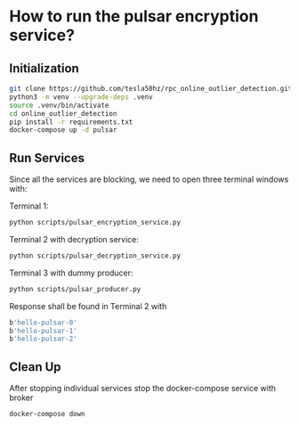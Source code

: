 # How to run the pulsar encryption service?

## Initialization

```sh
git clone https://github.com/tesla50hz/rpc_online_outlier_detection.git
python3 -m venv --upgrade-deps .venv
source .venv/bin/activate
cd online_outlier_detection
pip install -r requirements.txt
docker-compose up -d pulsar 
```

## Run Services

Since all the services are blocking, we need to open three terminal windows with:

Terminal 1:

```sh
python scripts/pulsar_encryption_service.py
```

Terminal 2 with decryption service:

```sh
python scripts/pulsar_decryption_service.py
```

Terminal 3 with dummy producer:

```sh
python scripts/pulsar_producer.py
```

Response shall be found in Terminal 2 with

```sh
b'hello-pulsar-0'
b'hello-pulsar-1'
b'hello-pulsar-2'
```

## Clean Up

After stopping individual services stop the docker-compose service with broker

```sh
docker-compose down
```
